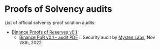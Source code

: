 # Proofs of Solvency audits

List of official solvency proof solution audits:
- [Binance Proofs of Reserves v0.1](https://www.binance.com/en/proof-of-reserves)
  - [Binance PoR v0.1 - audit PDF](/audits/audit_reports/Binance_PoR_by_MystenLabs_Nov_28_2022.pdf) :: Security audit by [Mysten Labs](https://mystenlabs.com/), Nov 28th, 2022.

